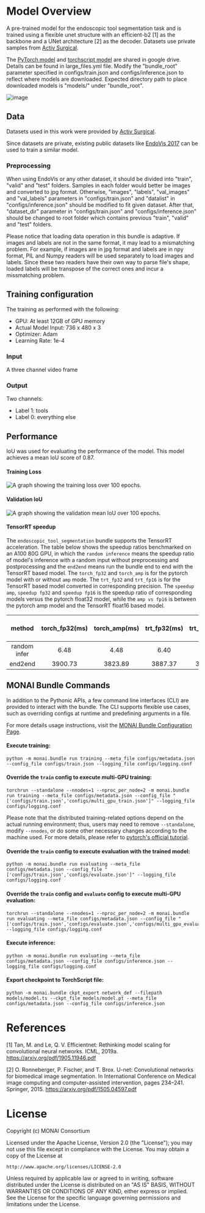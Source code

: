# Model Overview
A pre-trained model for the endoscopic tool segmentation task and is trained using a flexible unet structure with an efficient-b2 [1] as the backbone and a UNet architecture [2] as the decoder. Datasets use private samples from [Activ Surgical](https://www.activsurgical.com/).

The [PyTorch model](https://drive.google.com/file/d/19yS3t2oLBiB7wT-qeQ82da95VJs_vzRK/view?usp=share_link) and [torchscript model](https://drive.google.com/file/d/1cDZ3Jr7mhpzdzaFyz8yHNowH8k0T1VZz/view?usp=share_link) are shared in google drive. Details can be found in large_files.yml file. Modify the "bundle_root" parameter specified in configs/train.json and configs/inference.json to reflect where models are downloaded. Expected directory path to place downloaded models is "models/" under "bundle_root".

![image](https://developer.download.nvidia.com/assets/Clara/Images/monai_endoscopic_tool_segmentation_workflow.png)

## Data
Datasets used in this work were provided by [Activ Surgical](https://www.activsurgical.com/).

Since datasets are private, existing public datasets like [EndoVis 2017](https://endovissub2017-roboticinstrumentsegmentation.grand-challenge.org/Data/) can be used to train a similar model.

### Preprocessing

When using EndoVis or any other dataset, it should be divided into "train", "valid" and "test" folders. Samples in each folder would better be images and converted to jpg format. Otherwise, "images", "labels", "val_images" and "val_labels" parameters in "configs/train.json" and "datalist" in "configs/inference.json" should be modified to fit given dataset. After that, "dataset_dir" parameter in "configs/train.json" and "configs/inference.json" should be changed to root folder which contains previous "train", "valid" and "test" folders.

Please notice that loading data operation in this bundle is adaptive. If images and labels are not in the same format, it may lead to a mismatching problem. For example, if images are in jpg format and labels are in npy format, PIL and Numpy readers will be used separately to load images and labels. Since these two readers have their own way to parse file's shape, loaded labels will be transpose of the correct ones and incur a missmatching problem.

## Training configuration
The training as performed with the following:
- GPU: At least 12GB of GPU memory
- Actual Model Input: 736 x 480 x 3
- Optimizer: Adam
- Learning Rate: 1e-4

### Input
A three channel video frame

### Output
Two channels:
- Label 1: tools
- Label 0: everything else

## Performance
IoU was used for evaluating the performance of the model. This model achieves a mean IoU score of 0.87.

#### Training Loss
![A graph showing the training loss over 100 epochs.](https://developer.download.nvidia.com/assets/Clara/Images/monai_endoscopic_tool_segmentation_train_loss.png)

#### Validation IoU
![A graph showing the validation mean IoU over 100 epochs.](https://developer.download.nvidia.com/assets/Clara/Images/monai_endoscopic_tool_segmentation_val_iou.png)

#### TensorRT speedup
The `endoscopic_tool_segmentation` bundle supports the TensorRT acceleration. The table below shows the speedup ratios benchmarked on an A100 80G GPU, in which the `random inference` means the speedup ratio of model's inference with a random input without preprocessing and postprocessing and the `end2end` means run the bundle end to end with the TensorRT based model. The `torch_fp32` and `torch_amp` is for the pytorch model with or without `amp` mode. The `trt_fp32` and `trt_fp16` is for the TensorRT based model converted in corresponding precision. The `speedup amp`, `speedup fp32` and `speedup fp16` is the speedup ratio of corresponding models versus the pytorch float32 model, while the `amp vs fp16` is between the pytorch amp model and the TensorRT float16 based model.

| method | torch_fp32(ms) | torch_amp(ms) | trt_fp32(ms) | trt_fp16(ms) | speedup amp | speedup fp32 | speedup fp16 | amp vs fp16|
| :---: | :---: | :---: | :---: | :---: | :---: | :---: | :---: | :---: |
| random infer | 6.48 | 4.48 | 6.40 | 6.30 | 1.45 | 1.01 | 1.03 | 0.71 |
| end2end | 3900.73 | 3823.89 | 3887.37 | 3883.01 |	1.02 | 1.00 | 1.00 | 0.98 |


## MONAI Bundle Commands
In addition to the Pythonic APIs, a few command line interfaces (CLI) are provided to interact with the bundle. The CLI supports flexible use cases, such as overriding configs at runtime and predefining arguments in a file.

For more details usage instructions, visit the [MONAI Bundle Configuration Page](https://docs.monai.io/en/latest/config_syntax.html).

#### Execute training:

```
python -m monai.bundle run training --meta_file configs/metadata.json --config_file configs/train.json --logging_file configs/logging.conf
```

#### Override the `train` config to execute multi-GPU training:

```
torchrun --standalone --nnodes=1 --nproc_per_node=2 -m monai.bundle run training --meta_file configs/metadata.json --config_file "['configs/train.json','configs/multi_gpu_train.json']" --logging_file configs/logging.conf
```

Please note that the distributed training-related options depend on the actual running environment; thus, users may need to remove `--standalone`, modify `--nnodes`, or do some other necessary changes according to the machine used. For more details, please refer to [pytorch's official tutorial](https://pytorch.org/tutorials/intermediate/ddp_tutorial.html).

#### Override the `train` config to execute evaluation with the trained model:

```
python -m monai.bundle run evaluating --meta_file configs/metadata.json --config_file "['configs/train.json','configs/evaluate.json']" --logging_file configs/logging.conf
```

#### Override the `train` config and `evaluate` config to execute multi-GPU evaluation:

```
torchrun --standalone --nnodes=1 --nproc_per_node=2 -m monai.bundle run evaluating --meta_file configs/metadata.json --config_file "['configs/train.json','configs/evaluate.json','configs/multi_gpu_evaluate.json']" --logging_file configs/logging.conf
```

#### Execute inference:

```
python -m monai.bundle run evaluating --meta_file configs/metadata.json --config_file configs/inference.json --logging_file configs/logging.conf
```

#### Export checkpoint to TorchScript file:

```
python -m monai.bundle ckpt_export network_def --filepath models/model.ts --ckpt_file models/model.pt --meta_file configs/metadata.json --config_file configs/inference.json
```

# References
[1] Tan, M. and Le, Q. V. Efficientnet: Rethinking model scaling for convolutional neural networks. ICML, 2019a. https://arxiv.org/pdf/1905.11946.pdf

[2] O. Ronneberger, P. Fischer, and T. Brox. U-net: Convolutional networks for biomedical image segmentation. In International Conference on Medical image computing and computer-assisted intervention, pages 234–241. Springer, 2015. https://arxiv.org/pdf/1505.04597.pdf

# License
Copyright (c) MONAI Consortium

Licensed under the Apache License, Version 2.0 (the "License");
you may not use this file except in compliance with the License.
You may obtain a copy of the License at

    http://www.apache.org/licenses/LICENSE-2.0

Unless required by applicable law or agreed to in writing, software
distributed under the License is distributed on an "AS IS" BASIS,
WITHOUT WARRANTIES OR CONDITIONS OF ANY KIND, either express or implied.
See the License for the specific language governing permissions and
limitations under the License.
